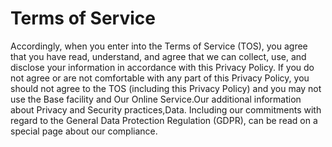 # Terms of Service
Accordingly, when you enter into the Terms of Service (TOS), you agree that you have read, understand, and agree that we can collect, use, and disclose your information in accordance with this Privacy Policy. If you do not agree or are not comfortable with any part of this Privacy Policy, you should not agree to the TOS (including this Privacy Policy) and you may not use the Base facility and Our Online Service.Our additional information about Privacy and Security practices,Data. Including our commitments with regard to the General Data Protection Regulation (GDPR), can be read on a special page about our compliance.
